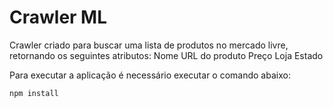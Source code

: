 # Crawler ML

Crawler criado para buscar uma lista de produtos no mercado livre, retornando os seguintes atributos:
Nome
URL do produto
Preço
Loja
Estado

Para executar a aplicação é necessário executar o comando abaixo:

```npm install```
